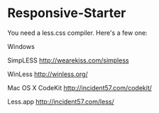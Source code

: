 Responsive-Starter
==================

You need a less.css compiler.
Here's a few one:

Windows

SimpLESS
http://wearekiss.com/simpless

WinLess
http://winless.org/


Mac OS X
CodeKit
http://incident57.com/codekit/

Less.app
http://incident57.com/less/